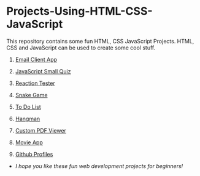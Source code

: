 # Projects-Using-HTML-CSS-JavaScript
This repository contains some fun HTML, CSS JavaScript Projects. HTML, CSS and JavaScript can be used to create some cool stuff.

1. [Email Client App](https://github.com/gauriruhal/Projects-Using-HTML-CSS-JavaScript/tree/main/Email-Client-App)

2. [JavaScript Small Quiz](https://github.com/gauriruhal/Projects-Using-HTML-CSS-JavaScript/tree/main/JavaScript%20Small%20Quiz)

3. [Reaction Tester](https://github.com/gauriruhal/Projects-Using-HTML-CSS-JavaScript/tree/main/Reaction%20Tester)

4. [Snake Game](https://github.com/gauriruhal/Projects-Using-HTML-CSS-JavaScript/tree/main/Snake%20Game)

5. [To Do List](https://github.com/gauriruhal/Projects-Using-HTML-CSS-JavaScript/tree/main/To%20Do%20List)

6. [Hangman](https://github.com/gauriruhal/Projects-Using-HTML-CSS-JavaScript/tree/main/Hangman)

7. [Custom PDF Viewer](https://github.com/gauriruhal/Projects-Using-HTML-CSS-JavaScript/tree/main/Custom%20PDF%20Viewer)

8. [Movie App](https://github.com/gauriruhal/Projects-Using-HTML-CSS-JavaScript/tree/main/Movie%20App)

9. [Github Profiles](https://github.com/gauriruhal/Projects-Using-HTML-CSS-JavaScript/tree/main/github-profiles)

* *I hope you like these fun web development projects for beginners!*
